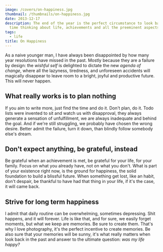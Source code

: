 ```yaml
---
image: /covers/on-happiness.jpg
thumbnail: /thumbnails/on-happiness.jpg
date: 2013-12-17
description: The end of the year is the perfect circumstance to look back and spend some
  time thinking about life, achievements and all the preeminent aspects of life.
tags:
  - life
title: On Happiness
---
```


As a naive younger man, I have always been disappointed by how many year resolutions have missed in the past.
Mostly because they are a failure by design: the _wishful self_ is delighted to dictate the new _agenda of change_, where all the lazyness, tiredness, and unforeseen accidents will magically disappear to leave room to a bright, joyful and productive future.
This will never happen.

## What really works is to plan nothing

If you aim to write more, just find the time and do it.
Don't plan, do it.
Todo lists were invented to sit and watch us with disapproval, they always generate a sensation of unfulfillment, we are always inadequate and behind the goal.
And if we're still struggling, we probably have chosen the wrong desire.
Better admit the failure, turn it down, than blindly follow somebody else's dream.

## Don't expect anything, be grateful, instead

Be grateful when an achievement is met, be grateful for your life, for your family.
Focus on what you already have, not on what you don't.
What is part of your existence right now, is the ground for happiness, the solid foundation to build a blissful future.
When something get lost, like an habit, don't despair, be thankful to have had that thing in your life, if it's the case, it will came back.

## Strive for long term happiness

I admit that daily routine can be overwhelming, sometimes depressing.
Shit happens, and it will forever.
Life is like that, and for sure, we easily forget moments, but what we keep are memories.
Be sure to create them.
That's why I love photography, it's the perfect incentive to create memories.
Be also sure that your memories will be sunny,
it's what really matters when look back in the past and answer to the ultimate question: _was my life happy?_
